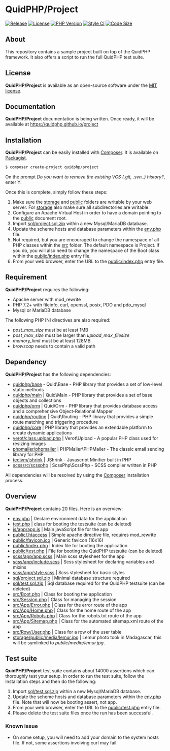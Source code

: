 # QuidPHP/Project
[![Release](https://img.shields.io/github/v/release/quidphp/project)](https://packagist.org/packages/quidphp/project)
[![License](https://img.shields.io/github/license/quidphp/project)](https://github.com/quidphp/project/blob/master/LICENSE)
[![PHP Version](https://img.shields.io/packagist/php-v/quidphp/project)](https://www.php.net)
[![Style CI](https://styleci.io/repos/203834987/shield)](https://styleci.io)
[![Code Size](https://img.shields.io/github/languages/code-size/quidphp/project)](https://github.com/quidphp/project)

## About
This repository contains a sample project built on top of the QuidPHP framework. It also offers a script to run the full QuidPHP test suite.

## License
**QuidPHP/Project** is available as an open-source software under the [MIT license](LICENSE).

## Documentation
**QuidPHP/Project** documentation is being written. Once ready, it will be available at https://quidphp.github.io/project

## Installation
**QuidPHP/Project** can be easily installed with [Composer](https://getcomposer.org). It is available on [Packagist](https://packagist.org/packages/quidphp/project).
``` bash
$ composer create-project quidphp/project
```
On the prompt *Do you want to remove the existing VCS (.git, .svn..) history?*, enter Y.

Once this is complete, simply follow these steps:
1. Make sure the [storage](storage) and [public](public) folders are writable by your web server. For [storage](storage) also make sure all subdirectories are writable.
2. Configure an Apache Virtual Host in order to have a domain pointing to the [public](public) document root.
3. Import [sql/project.sql.zip](sql/project.sql.zip) within a new Mysql/MariaDB database.
4. Update the scheme hosts and database parameters within the [env.php](env.php) file.
5. Not required, but you are encouraged to change the namespace of all PHP classes within the [src](src) folder. The default namespace is Project. If you do, you will also need to change the namespace of the Boot class within the [public/index.php](public/index.php) entry file.
6. From your web browser, enter the URL to the [public/index.php](public/index.php) entry file.

## Requirement
**QuidPHP/Project** requires the following:
- Apache server with mod_rewrite
- PHP 7.2+ with fileinfo, curl, openssl, posix, PDO and pdo_mysql
- Mysql or MariaDB database

The following PHP INI directives are also required:
- *post_max_size* must be at least 1MB
- *post_max_size* must be larger than *upload_max_filesize*
- *memory_limit* must be at least 128MB
- *browscap* needs to contain a valid path 

## Dependency
**QuidPHP/Project** has the following dependencies:
- [quidphp/base](https://github.com/quidphp/base) - Quid\Base - PHP library that provides a set of low-level static methods
- [quidphp/main](https://github.com/quidphp/main) | Quid\Main - PHP library that provides a set of base objects and collections 
- [quidphp/orm](https://github.com/quidphp/orm) | Quid\Orm - PHP library that provides database access and a comprehensive Object-Relational Mapper
- [quidphp/routing](https://github.com/quidphp/routing) | Quid\Routing - PHP library that provides a simple route matching and triggering procedure
- [quidphp/core](https://github.com/quidphp/core) | PHP library that provides an extendable platform to create dynamic applications
- [verot/class.upload.php](https://github.com/verot/class.upload.php) | Verot\Upload - A popular PHP class used for resizing images
- [phpmailer/phpmailer](https://github.com/phpmailer/phpmailer) | PHPMailer\PHPMailer - The classic email sending library for PHP
- [tedivm/jshrink](https://github.com/tedious/JShrink) | JShrink - Javascript Minifier built in PHP
- [scsssrc/scssphp](https://github.com/scsssrc/scssphp) | ScssPhp\ScssPhp - SCSS compiler written in PHP

All dependencies will be resolved by using the [Composer](https://getcomposer.org) installation process.

## Overview
**QuidPHP/Project** contains 20 files. Here is an overview:
- [env.php](env.php) | Declare environment data for the application
- [test.php](test.php) | class for booting the testsuite (can be deleted)
- [js/app/app.js](js/app/app.js) | Main javaScript file for the app
- [public/.htaccess](public/.htaccess) | Simple apache directive file, requires mod_rewrite
- [public/favicon.ico](public/favicon.ico) | Generic favicon (16x16)
- [public/index.php](public/index.php) | Index file for booting the application
- [public/test.php](public/test.php) | File for booting the QuidPHP testsuite (can be deleted)
- [scss/app/app.scss](scss/app/app.scss) | Main scss stylesheet for the app
- [scss/app/include.scss](scss/app/include.scss) | Scss stylesheet for declaring variables and mixins
- [scss/app/style.scss](scss/app/style.scss) | Scss stylesheet for basic styles
- [sql/project.sql.zip](sql/project.sql.zip) | Minimal database structure required
- [sql/test.sql.zip](sql/test.sql.zip) | Sql database required for the QuidPHP testsuite (can be deleted)
- [src/Boot.php](src/Boot.php) | Class for booting the application
- [src/Session.php](src/Session.php) | Class for managing the session
- [src/App/Error.php](src/App/Error.php) | Class for the error route of the app
- [src/App/Home.php](src/App/Home.php) | Class for the home route of the app
- [src/App/Robots.php](src/App/Robots.php) | Class for the robots.txt route of the app
- [src/App/Sitemap.php](src/App/Sitemap.php) | Class for the automated sitemap.xml route of the app
- [src/Row/User.php](src/Row/User.php) | Class for a row of the user table
- [storage/public/media/lemur.jpg](storage/public/media/lemur.jpg) | Lemur photo took in Madagascar, this will be symlinked to *public/media/lemur.jpg*.

## Test suite
**QuidPHP/Project** test suite contains about 14000 assertions which can thoroughly test your setup. In order to run the test suite, follow the Installation steps and then do the following:
1. Import [sql/test.sql.zip](sql/test.sql.zip) within a new Mysql/MariaDB database.
2. Update the scheme hosts and database parameters within the [env.php](env.php) file. Note that will now be booting assert, not app.
3. From your web browser, enter the URL to the [public/test.php](public/test.php) entry file.
4. Please delete the test suite files once the run has been successful.

### Known issue
- On some setup, you will need to add your domain to the system hosts file. If not, some assertions involving curl may fail.